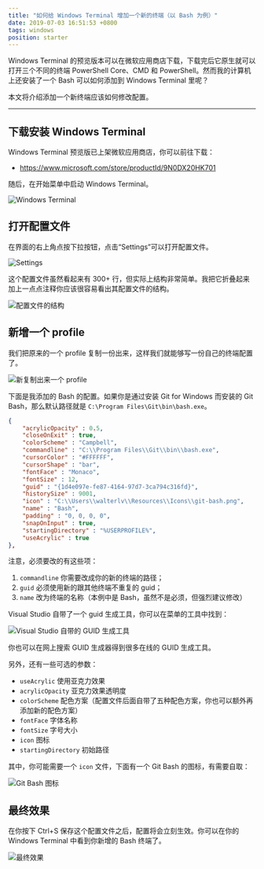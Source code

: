 ```yaml
---
title: "如何给 Windows Terminal 增加一个新的终端（以 Bash 为例）"
date: 2019-07-03 16:51:53 +0800
tags: windows
position: starter
---
```


Windows Terminal 的预览版本可以在微软应用商店下载，下载完后它原生就可以打开三个不同的终端 PowerShell Core、CMD 和 PowerShell。然而我的计算机上还安装了一个 Bash 可以如何添加到 Windows Terminal 里呢？

本文将介绍添加一个新终端应该如何修改配置。

---

## 下载安装 Windows Terminal

Windows Terminal 预览版已上架微软应用商店，你可以前往下载：

- <https://www.microsoft.com/store/productId/9N0DX20HK701>

随后，在开始菜单中启动 Windows Terminal。

![Windows Terminal](/static/posts/2019-07-03-16-24-01.png)

## 打开配置文件

在界面的右上角点按下拉按钮，点击“Settings”可以打开配置文件。

![Settings](/static/posts/2019-07-03-16-23-22.png)

这个配置文件虽然看起来有 300+ 行，但实际上结构非常简单。我把它折叠起来加上一点点注释你应该很容易看出其配置文件的结构。

![配置文件的结构](/static/posts/2019-07-03-16-29-08.png)

## 新增一个 profile

我们把原来的一个 profile 复制一份出来，这样我们就能够写一份自己的终端配置了。

![新复制出来一个 profile](/static/posts/2019-07-03-16-31-12.png)

下面是我添加的 Bash 的配置。如果你是通过安装 Git for Windows 而安装的 Git Bash，那么默认路径就是 `C:\Program Files\Git\bin\bash.exe`。

```json
{
    "acrylicOpacity" : 0.5,
    "closeOnExit" : true,
    "colorScheme" : "Campbell",
    "commandline" : "C:\\Program Files\\Git\\bin\\bash.exe",
    "cursorColor" : "#FFFFFF",
    "cursorShape" : "bar",
    "fontFace" : "Monaco",
    "fontSize" : 12,
    "guid" : "{1d4e097e-fe87-4164-97d7-3ca794c316fd}",
    "historySize" : 9001,
    "icon" : "C:\\Users\\walterlv\\Resources\\Icons\\git-bash.png",
    "name" : "Bash",
    "padding" : "0, 0, 0, 0",
    "snapOnInput" : true,
    "startingDirectory" : "%USERPROFILE%",
    "useAcrylic" : true
},
```

注意，必须要改的有这些项：

1. `commandline` 你需要改成你的新的终端的路径；
1. `guid` 必须使用新的跟其他终端不重复的 guid；
1. `name` 改为终端的名称（本例中是 Bash，虽然不是必须，但强烈建议修改）

Visual Studio 自带了一个 guid 生成工具，你可以在菜单的工具中找到：

![Visual Studio 自带的 GUID 生成工具](/static/posts/2019-07-03-16-36-12.png)

你也可以在网上搜索 GUID 生成器得到很多在线的 GUID 生成工具。

另外，还有一些可选的参数：

- `useAcrylic` 使用亚克力效果
- `acrylicOpacity` 亚克力效果透明度
- `colorScheme` 配色方案（配置文件后面自带了五种配色方案，你也可以额外再添加新的配色方案）
- `fontFace` 字体名称
- `fontSize` 字号大小
- `icon` 图标
- `startingDirectory` 初始路径

其中，你可能需要一个 `icon` 文件，下面有一个 Git Bash 的图标，有需要自取：

![Git Bash 图标](/static/posts/2019-07-02-10-22-00.png)

## 最终效果

在你按下 Ctrl+S 保存这个配置文件之后，配置将会立刻生效。你可以在你的 Windows Terminal 中看到你新增的 Bash 终端了。

![最终效果](/static/posts/2019-07-03-16-51-11.png)
